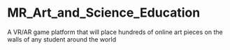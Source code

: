# MR_Art_and_Science_Education
A VR/AR game platform that will place hundreds of online art pieces on the walls of any student around the world
